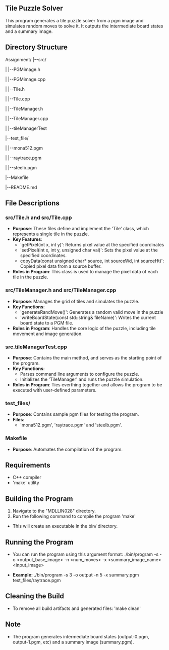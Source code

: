 ## Tile Puzzle Solver

This program generates a tile puzzle solver from a pgm image and simulates random moves to solve it. It outputs the intermediate board states and a summary image.

## Directory Structure

Assignment/
|--src/

|  |--PGMimage.h	

|  |--PGMimage.cpp

|  |--Tile.h

|  |--Tile.cpp

|  |--TileManager.h

|  |--TileManager.cpp

|  |--tileManagerTest

|--test_file/

|  |--mona512.pgm

|  |--raytrace.pgm

|  |--steelb.pgm

|--Makefile

|--README.md

## File Descriptions

### src/Tile.h and src/Tile.cpp
- **Purpose**: These files define and implement the 'Tile' class, which represents a single tile in the puzzle.
- **Key Features**:
    - 'getPixel(int x, int y)': Returns pixel value at the specified coordinates
    - 'setPixel(int x, int y, unsigned char val)': Sets the pixel value at the specified coordinates.
    - copyData(const unsigned char* source, int sourceWd, int sourceHt)': Copied pixel data from a source buffer.
- **Roles in Program**: This class is used to manage the pixel data of each tile in the puzzle.

### src/TileManager.h and src/TileManager.cpp
- **Purpose**: Manages the grid of tiles and simulates the puzzle.
- **Key Functions**: 
    - 'generateRandMove()': Generates a random valid move in the puzzle
    - 'writeBoardState(const std::string& fileName)': Writes the current board state to a PGM file. 
- **Roles in Program**: Handles the core logic of the puzzle, including tile movement and image generation.

### src.tileManagerTest.cpp
- **Purpose**: Contains the main method, and serves as the starting point of the program.
- **Key Functions**: 
    - Parses command line arguments to configure the puzzle.
    - Initializes the 'TileManager' and runs the puzzle simulation.
- **Roles in Program**: Ties everthing together and allows the program to be executed with user-defined parameters.

### test_files/
- **Purpose**: Contains sample pgm files for testing the program.
- **Files**:
    - 'mona512.pgm', 'raytrace.pgm' and 'steelb.pgm'.

### Makefile
- **Purpose**: Automates the compilation of the program.

## Requirements

- C++ compiler
- 'make' utility

## Building the Program

1. Navigate to the "MDLLIN028" directory.
2. Run the following command to compile the program
    'make'
    
- This will create an executable in the bin/ directory.

## Running the Program

- You can run the program using this argument format:
    ./bin/program -s <gridSize> -o <output_base_image> -n <num_moves> -x <summary_image_name> <input_image>

- **Example:**
    ./bin/program -s 3 -o output -n 5 -x summary.pgm test_files/raytrace.pgm

## Cleaning the Build

- To remove all build artifacts and generated files: 
    'make clean'

## Note

- The program generates intermediate board states (output-0.pgm, output-1.pgm, etc) and a summary image (summary.pgm).
